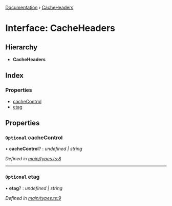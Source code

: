 [Documentation](../README.md) › [CacheHeaders](cacheheaders.md)

# Interface: CacheHeaders

## Hierarchy

* **CacheHeaders**

## Index

### Properties

* [cacheControl](cacheheaders.md#optional-cachecontrol)
* [etag](cacheheaders.md#optional-etag)

## Properties

### `Optional` cacheControl

• **cacheControl**? : *undefined | string*

*Defined in [main/types.ts:8](https://github.com/bad-batch/cacheability/blob/e311345/src/main/types.ts#L8)*

___

### `Optional` etag

• **etag**? : *undefined | string*

*Defined in [main/types.ts:9](https://github.com/bad-batch/cacheability/blob/e311345/src/main/types.ts#L9)*
